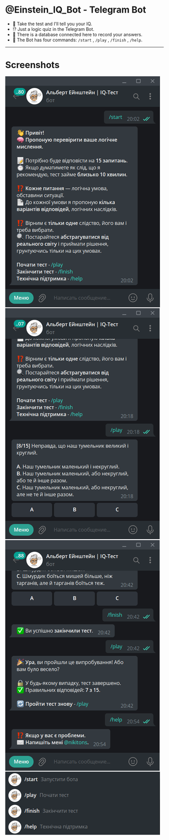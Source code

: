 # @Einstein_IQ_Bot - Telegram Bot

- :brain: Take the test and I'll tell you your IQ.
- :interrobang: Just a logic quiz in the Telegram Bot.
- :pencil: There is a database connected here to record your answers.
- :open_file_folder: The Bot has four commands: `/start` , `/play` , `/finish` , `/help`.

---

# Screenshots

![Einstein_IQ_Bot_Start](https://github.com/nikit0ns/Screenshots/blob/master/Einstein_IQ_Bot_Start.png)
![Einstein_IQ_Bot_Play](https://github.com/nikit0ns/Screenshots/blob/master/Einstein_IQ_Bot_Play.png)
![Einstein_IQ_Bot_Help](https://github.com/nikit0ns/Screenshots/blob/master/Einstein_IQ_Bot_Help.png)
![Einstein_IQ_Bot_Commands](https://github.com/nikit0ns/Screenshots/blob/master/Einstein_IQ_Bot_Commands.png)
